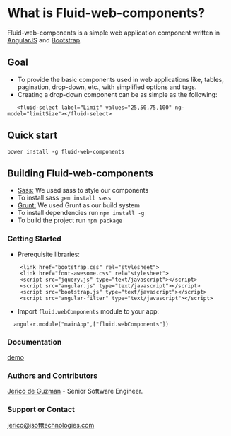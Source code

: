 # What is Fluid-web-components?
Fluid-web-components is a simple web application component written in [AngularJS](https://angularjs.org/) and [Bootstrap](http://getbootstrap.com/).

## Goal
- To provide the basic components used in web applications like, tables, pagination, drop-down, etc., with simplified options and tags.
- Creating a drop-down component can be as simple as the following:
```
   <fluid-select label="Limit" values="25,50,75,100" ng-model="limitSize"></fluid-select>
```

## Quick start
```
bower install -g fluid-web-components
```

## Building Fluid-web-components
- [Sass:](http://sass-lang.com/) We used sass to style our components
- To install sass ``` gem install sass ```
- [Grunt:](http://gruntjs.com/) We used Grunt as our build system
- To install dependencies run ``` npm install -g ```
- To build the project run ``` npm package ```


### Getting Started
-  Prerequisite libraries:
```
    <link href="bootstrap.css" rel="stylesheet">
    <link href="font-awesome.css" rel="stylesheet">
    <script src="jquery.js" type="text/javascript"></script>
    <script src="angular.js" type="text/javascript"></script>
    <script src="bootstrap.js" type="text/javascript"></script>
    <script src="angular-filter" type="text/javascript"></script>
```


- Import ```fluid.webComponents``` module to your app:
```
  angular.module("mainApp",["fluid.webComponents"])

```

### Documentation

[demo](http://jsoftgem.github.io/fluid-web-components)

### Authors and Contributors
[Jerico de Guzman](https://ph.linkedin.com/pub/jerico-de-guzman/57/266/351) - Senior Software Engineer.

### Support or Contact
jerico@jsofttechnologies.com
